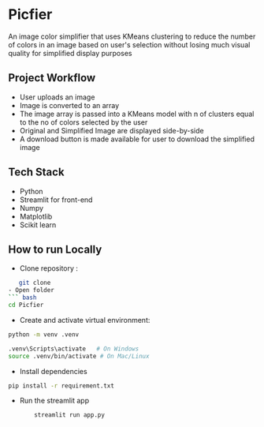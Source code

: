 # Picfier
An image color simplifier that uses KMeans clustering to reduce the number of colors in an image based on user's selection without losing much visual quality  for simplified display purposes

## Project Workflow
- User uploads an image
- Image is converted to an array
- The image array is passed into a KMeans model with n of clusters equal to the no of colors selected by the user
- Original and Simplified Image are displayed side-by-side
- A download button is made available for user to download the simplified image

## Tech Stack
- Python
- Streamlit for front-end
- Numpy
- Matplotlib
- Scikit learn

## How to run Locally
- Clone repository : 
 ``` bash 
    git clone 
- Open folder
 ``` bash
cd Picfier
```

- Create and activate virtual environment: 
```bash
python -m venv .venv
```
```bash
.venv\Scripts\activate   # On Windows
source .venv/bin/activate # On Mac/Linux
```

- Install dependencies
```bash
pip install -r requirement.txt

```
- Run the streamlit app
  ```bash
      streamlit run app.py
  ```
